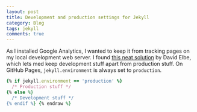 ```yaml
---
layout: post
title: Development and production settings for Jekyll
category: Blog
tags: jekyll
comments: true
---
```


As I installed Google Analytics, I wanted to keep it from tracking pages on my local development web server. I found [this neat solution](http://david.elbe.me/jekyll/2015/06/08/jekyll-different-settings-production-github-and-development.html) by David Elbe, which lets med keep development stuff apart from production stuff. On GitHub Pages,  <code>jekyll.environment</code> is always set to <code>production</code>.

```rb {% raw %}
{% if jekyll.environment == 'production' %}
  /* Production stuff */
{% else %}
  /* Development stuff */
{% endif %} {% endraw %}
```
